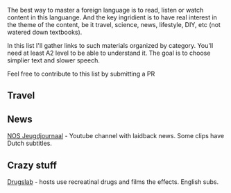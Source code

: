 The best way to master a foreign language is to read, listen or watch content in this languange. And the key ingridient is to have real interest in the theme of the content, be it travel, science, news, lifestyle, DIY, etc (not watered down textbooks).

In this list I'll gather links to such materials organized by category. You'll need at least A2 level to be able to understand it. The goal is to choose simplier text and slower speech.

Feel free to contribute to this list by submitting a PR

## Travel


## News
[NOS Jeugdjournaal](https://www.youtube.com/c/jeugdjournaal) - Youtube channel with laidback news. Some clips have Dutch subtitles.


## Crazy stuff
[Drugslab](https://www.youtube.com/channel/UCvRQKXtIGcK1yEnQ4Te8hWQ) - hosts use recreatinal drugs and films the effects. English subs.
